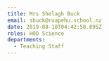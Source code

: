 ```yaml
---
title: Mrs Shelagh Buck
email: sbuck@ruapehu.school.nz
date: 2019-08-10T04:42:58.095Z
roles: HOD Science
departments:
  - Teaching Staff
---
```


